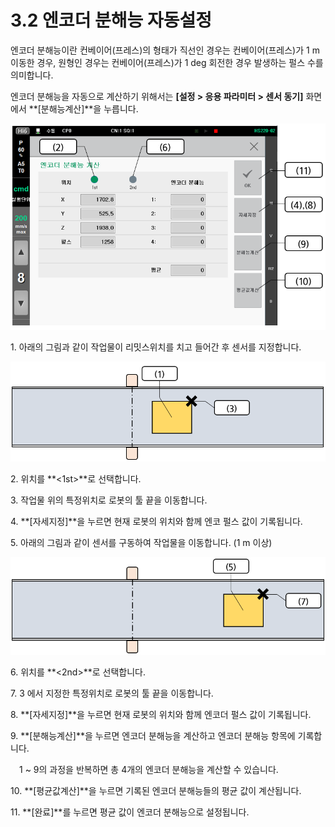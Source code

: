﻿# 3.2 엔코더 분해능 자동설정

엔코더 분해능이란 컨베이어(프레스)의 형태가 직선인 경우는 컨베이어(프레스)가 1 m 이동한 경우, 원형인 경우는 컨베이어(프레스)가 1 deg 회전한 경우 발생하는 펄스 수를 의미합니다.

엔코더 분해능을 자동으로 계산하기 위해서는 **\[설정 > 응용 파라미터 > 센서 동기]** 화면에서 **\[분해능계산]**을 누릅니다.

![](../_assets/image27.png)

1\. <mark style="color:blue;"></mark> 아래의 그림과 같이 작업물이 리밋스위치를 치고 들어간 후 센서를 지정합니다.

![](../_assets/image28.png)

2\. 위치를 **<1st>**로 선택합니다.

3\. 작업물 위의 특정위치로 로봇의 툴 끝을 이동합니다.

4\. **\[자세지정]**을 누르면 현재 로봇의 위치와 함께 엔코 펄스 값이 기록됩니다.

5\. 아래의 그림과 같이 센서를 구동하여 작업물을 이동합니다. (1 m 이상)

![](../_assets/image29.png)

6\. 위치를 **<2nd>**로 선택합니다.

7\. 3 에서 지정한 특정위치로 로봇의 툴 끝을 이동합니다.

8\. **\[자세지정]**을 누르면 현재 로봇의 위치와 함께 엔코더 펄스 값이 기록됩니다.

9\. **\[분해능계산]**을 누르면 엔코더 분해능을 계산하고 엔코더 분해능 항목에 기록합니다.

　1 \~ 9의 과정을 반복하면 총 4개의 엔코더 분해능을 계산할 수 있습니다.

10\. **\[평균값계산]**을 누르면 기록된 엔코더 분해능들의 평균 값이 계산됩니다.

11\. **\[완료]**를 누르면 평균 값이 엔코더 분해능으로 설정됩니다.
